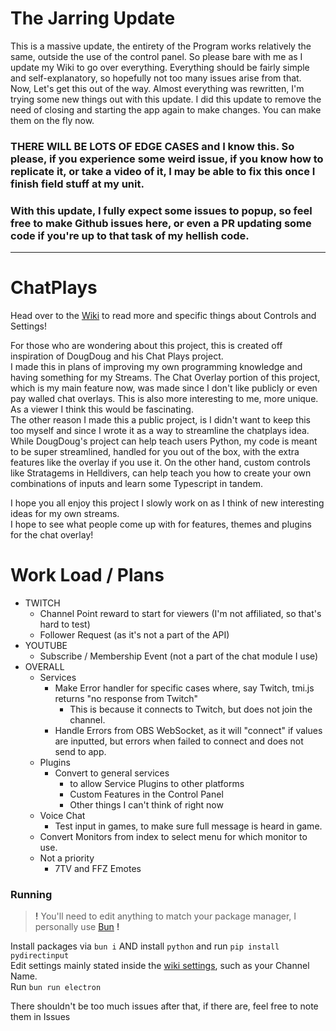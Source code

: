 # The Jarring Update
This is a massive update, the entirety of the Program works relatively the same, outside the use of the control panel. So please bare with me as I update my Wiki to go over everything. Everything should be fairly simple and self-explanatory, so hopefully not too many issues arise from that.  
Now, Let's get this out of the way. Almost everything was rewritten, I'm trying some new things out with this update. I did this update to remove the need of closing and starting the app again to make changes. You can make them on the fly now.  
### **THERE WILL BE LOTS OF EDGE CASES** and I know this. So please, if you experience some weird issue, if you know how to replicate it, or take a video of it, I may be able to fix this once I finish field stuff at my unit.  
### With this update, I fully expect some issues to popup, so feel free to make Github issues here, or even a PR updating some code if you're up to that task of my hellish code.

---

# ChatPlays
Head over to the [Wiki](https://github.com/AlgorithmicPolicyIndex/ChatPlays/wiki) to read more and specific things about Controls and Settings!  

For those who are wondering about this project, this is created off inspiration of DougDoug and his Chat Plays project.  
I made this in plans of improving my own programming knowledge and having something for my Streams. The Chat Overlay portion of this project, which is my main feature now, was made since I don't like publicly or even pay walled chat overlays. This is also more interesting to me, more unique. As a viewer I think this would be fascinating.  
The other reason I made this a public project, is I didn't want to keep this too myself and since I wrote it as a way to streamline the chatplays idea.  
While DougDoug's project can help teach users Python, my code is meant to be super streamlined, handled for you out of the box, with the extra features like the overlay if you use it. On the other hand, custom controls like Stratagems in Helldivers, can help teach you how to create your own combinations of inputs and learn some Typescript in tandem.

I hope you all enjoy this project I slowly work on as I think of new interesting ideas for my own streams.  
I hope to see what people come up with for features, themes and plugins for the chat overlay!

# Work Load / Plans
  - TWITCH
      - Channel Point reward to start for viewers (I'm not affiliated, so that's hard to test)
      - Follower Request (as it's not a part of the API)
  - YOUTUBE
      - Subscribe / Membership Event (not a part of the chat module I use)
  - OVERALL
      - Services
        - Make Error handler for specific cases where, say Twitch, tmi.js returns "no response from Twitch"
          - This is because it connects to Twitch, but does not join the channel.
        - Handle Errors from OBS WebSocket, as it will "connect" if values are inputted, but errors when failed to connect and does not send to app.
      - Plugins
        - Convert to general services
          - to allow Service Plugins to other platforms
          - Custom Features in the Control Panel
          - Other things I can't think of right now
      - Voice Chat
         - Test input in games, to make sure full message is heard in game.
      - Convert Monitors from index to select menu for which monitor to use.
      - Not a priority
           - 7TV and FFZ Emotes

### Running
> **!** You'll need to edit anything to match your package manager, I personally use [Bun](https://bun.sh) **!**

Install packages via `bun i` AND install `python` and run `pip install pydirectinput`  
Edit settings mainly stated inside the [wiki settings](https://github.com/AlgorithmicPolicyIndex/ChatPlays/wiki/Settings#main-settings), such as your Channel Name.  
Run `bun run electron`  

There shouldn't be too much issues after that, if there are, feel free to note them in Issues